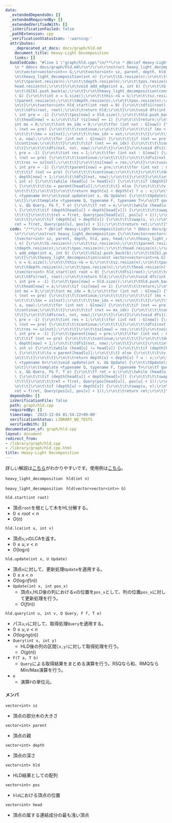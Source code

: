 ```yaml
---
data:
  _extendedDependsOn: []
  _extendedRequiredBy: []
  _extendedVerifiedWith: []
  _isVerificationFailed: false
  _pathExtension: cpp
  _verificationStatusIcon: ':warning:'
  attributes:
    _deprecated_at_docs: docs/graph/hld.md
    document_title: Heavy-Light Decomposition
    links: []
  bundledCode: "#line 1 \"graph/hld.cpp\"\n/**\r\n * @brief Heavy-Light Decomposition\r\
    \n * @docs docs/graph/hld.md\r\n*/\r\n\r\nstruct heavy_light_decomposition {\r\
    \n\tvector<vector<int>> G;\r\n\tvector<int> sz, parent, depth, hld, pos, head;\r\
    \n\theavy_light_decomposition(int n) {\r\n\t\tG.resize(n);\r\n\t\tsz.resize(n);\r\
    \n\t\tparent.resize(n);\r\n\t\tdepth.resize(n);\r\n\t\tpos.resize(n);\r\n\t\t\
    head.resize(n);\r\n\t}\r\n\tvoid add_edge(int a, int b) {\r\n\t\tG[a].push_back(b);\r\
    \n\t\tG[b].push_back(a);\r\n\t}\r\n\theavy_light_decomposition(const vector<vector<int>>&\
    \ G) {\r\n\t\tint n = G.size();\r\n\t\tthis->G = G;\r\n\t\tsz.resize(n);\r\n\t\
    \tparent.resize(n);\r\n\t\tdepth.resize(n);\r\n\t\tpos.resize(n);\r\n\t\thead.resize(n);\r\
    \n\t}\r\n\tvector<int> hld_start(int root = 0) {\r\n\t\tdfs1(root);\r\n\t\tdfs2(root);\r\
    \n\t\tdfs(root, root);\r\n\t\treturn hld;\r\n\t}\r\n\tvoid dfs(int now, int a,\
    \ int pre = -1) {\r\n\t\tpos[now] = hld.size();\r\n\t\thld.push_back(now);\r\n\
    \t\thead[now] = a;\r\n\t\tif (sz[now] == 1) {\r\n\t\t\treturn;\r\n\t\t}\r\n\t\t\
    int mx = 0;\r\n\t\tint mx_idx = 0;\r\n\t\tfor (int nxt : G[now]) {\r\n\t\t\tif\
    \ (nxt == pre) {\r\n\t\t\t\tcontinue;\r\n\t\t\t}\r\n\t\t\tif (mx < sz[nxt]) {\r\
    \n\t\t\t\tmx = sz[nxt];\r\n\t\t\t\tmx_idx = nxt;\r\n\t\t\t}\r\n\t\t}\r\n\t\tdfs(mx_idx,\
    \ a, now);\r\n\t\tfor (int nxt : G[now]) {\r\n\t\t\tif (nxt == pre) {\r\n\t\t\t\
    \tcontinue;\r\n\t\t\t}\r\n\t\t\tif (nxt == mx_idx) {\r\n\t\t\t\tcontinue;\r\n\t\
    \t\t}\r\n\t\t\tdfs(nxt, nxt, now);\r\n\t\t}\r\n\t}\r\n\tvoid dfs1(int now, int\
    \ pre = -1) {\r\n\t\tint res = 1;\r\n\t\tfor (int nxt : G[now]) {\r\n\t\t\tif\
    \ (nxt == pre) {\r\n\t\t\t\tcontinue;\r\n\t\t\t}\r\n\t\t\tdfs1(nxt, now);\r\n\t\
    \t\tres += sz[nxt];\r\n\t\t}\r\n\t\tsz[now] = res;\r\n\t}\r\n\tvoid dfs2(int now,\
    \ int pre = -1) {\r\n\t\tparent[now] = pre;\r\n\t\tfor (int nxt : G[now]) {\r\n\
    \t\t\tif (nxt == pre) {\r\n\t\t\t\tcontinue;\r\n\t\t\t}\r\n\t\t\tdepth[nxt] =\
    \ depth[now] + 1;\r\n\t\t\tdfs2(nxt, now);\r\n\t\t}\r\n\t}\r\n\tint lca(int u,\
    \ int v) {\r\n\t\twhile (head[u] != head[v]) {\r\n\t\t\tif (depth[head[u]] > depth[head[v]])\
    \ {\r\n\t\t\t\tu = parent[head[u]];\r\n\t\t\t} else {\r\n\t\t\t\tv = parent[head[v]];\r\
    \n\t\t\t}\r\n\t\t}\r\n\t\treturn depth[u] < depth[v] ? u : v;\r\n\t}\r\n\ttemplate\
    \ <typename U>\r\n\tvoid update(int x, U& Update) {\r\n\t\tUpdate(x, pos[x]);\r\
    \n\t}\r\n\ttemplate <typename Q, typename F, typename T>\r\n\tT query(int u, int\
    \ v, Q& Query, F& f, T e) {\r\n\t\tT ret = e;\r\n\t\twhile (head[u] != head[v])\
    \ {\r\n\t\t\tif (depth[head[u]] < depth[head[v]]) {\r\n\t\t\t\tswap(u, v);\r\n\
    \t\t\t}\r\n\t\t\tret = f(ret, Query(pos[head[u]], pos[u] + 1));\r\n\t\t\tu = parent[head[u]];\r\
    \n\t\t}\r\n\t\tif (depth[u] > depth[v]) {\r\n\t\t\tswap(u, v);\r\n\t\t}\r\n\t\t\
    ret = f(ret, Query(pos[u], pos[v] + 1));\r\n\t\treturn ret;\r\n\t}\r\n};\r\n"
  code: "/**\r\n * @brief Heavy-Light Decomposition\r\n * @docs docs/graph/hld.md\r\
    \n*/\r\n\r\nstruct heavy_light_decomposition {\r\n\tvector<vector<int>> G;\r\n\
    \tvector<int> sz, parent, depth, hld, pos, head;\r\n\theavy_light_decomposition(int\
    \ n) {\r\n\t\tG.resize(n);\r\n\t\tsz.resize(n);\r\n\t\tparent.resize(n);\r\n\t\
    \tdepth.resize(n);\r\n\t\tpos.resize(n);\r\n\t\thead.resize(n);\r\n\t}\r\n\tvoid\
    \ add_edge(int a, int b) {\r\n\t\tG[a].push_back(b);\r\n\t\tG[b].push_back(a);\r\
    \n\t}\r\n\theavy_light_decomposition(const vector<vector<int>>& G) {\r\n\t\tint\
    \ n = G.size();\r\n\t\tthis->G = G;\r\n\t\tsz.resize(n);\r\n\t\tparent.resize(n);\r\
    \n\t\tdepth.resize(n);\r\n\t\tpos.resize(n);\r\n\t\thead.resize(n);\r\n\t}\r\n\
    \tvector<int> hld_start(int root = 0) {\r\n\t\tdfs1(root);\r\n\t\tdfs2(root);\r\
    \n\t\tdfs(root, root);\r\n\t\treturn hld;\r\n\t}\r\n\tvoid dfs(int now, int a,\
    \ int pre = -1) {\r\n\t\tpos[now] = hld.size();\r\n\t\thld.push_back(now);\r\n\
    \t\thead[now] = a;\r\n\t\tif (sz[now] == 1) {\r\n\t\t\treturn;\r\n\t\t}\r\n\t\t\
    int mx = 0;\r\n\t\tint mx_idx = 0;\r\n\t\tfor (int nxt : G[now]) {\r\n\t\t\tif\
    \ (nxt == pre) {\r\n\t\t\t\tcontinue;\r\n\t\t\t}\r\n\t\t\tif (mx < sz[nxt]) {\r\
    \n\t\t\t\tmx = sz[nxt];\r\n\t\t\t\tmx_idx = nxt;\r\n\t\t\t}\r\n\t\t}\r\n\t\tdfs(mx_idx,\
    \ a, now);\r\n\t\tfor (int nxt : G[now]) {\r\n\t\t\tif (nxt == pre) {\r\n\t\t\t\
    \tcontinue;\r\n\t\t\t}\r\n\t\t\tif (nxt == mx_idx) {\r\n\t\t\t\tcontinue;\r\n\t\
    \t\t}\r\n\t\t\tdfs(nxt, nxt, now);\r\n\t\t}\r\n\t}\r\n\tvoid dfs1(int now, int\
    \ pre = -1) {\r\n\t\tint res = 1;\r\n\t\tfor (int nxt : G[now]) {\r\n\t\t\tif\
    \ (nxt == pre) {\r\n\t\t\t\tcontinue;\r\n\t\t\t}\r\n\t\t\tdfs1(nxt, now);\r\n\t\
    \t\tres += sz[nxt];\r\n\t\t}\r\n\t\tsz[now] = res;\r\n\t}\r\n\tvoid dfs2(int now,\
    \ int pre = -1) {\r\n\t\tparent[now] = pre;\r\n\t\tfor (int nxt : G[now]) {\r\n\
    \t\t\tif (nxt == pre) {\r\n\t\t\t\tcontinue;\r\n\t\t\t}\r\n\t\t\tdepth[nxt] =\
    \ depth[now] + 1;\r\n\t\t\tdfs2(nxt, now);\r\n\t\t}\r\n\t}\r\n\tint lca(int u,\
    \ int v) {\r\n\t\twhile (head[u] != head[v]) {\r\n\t\t\tif (depth[head[u]] > depth[head[v]])\
    \ {\r\n\t\t\t\tu = parent[head[u]];\r\n\t\t\t} else {\r\n\t\t\t\tv = parent[head[v]];\r\
    \n\t\t\t}\r\n\t\t}\r\n\t\treturn depth[u] < depth[v] ? u : v;\r\n\t}\r\n\ttemplate\
    \ <typename U>\r\n\tvoid update(int x, U& Update) {\r\n\t\tUpdate(x, pos[x]);\r\
    \n\t}\r\n\ttemplate <typename Q, typename F, typename T>\r\n\tT query(int u, int\
    \ v, Q& Query, F& f, T e) {\r\n\t\tT ret = e;\r\n\t\twhile (head[u] != head[v])\
    \ {\r\n\t\t\tif (depth[head[u]] < depth[head[v]]) {\r\n\t\t\t\tswap(u, v);\r\n\
    \t\t\t}\r\n\t\t\tret = f(ret, Query(pos[head[u]], pos[u] + 1));\r\n\t\t\tu = parent[head[u]];\r\
    \n\t\t}\r\n\t\tif (depth[u] > depth[v]) {\r\n\t\t\tswap(u, v);\r\n\t\t}\r\n\t\t\
    ret = f(ret, Query(pos[u], pos[v] + 1));\r\n\t\treturn ret;\r\n\t}\r\n};\r\n"
  dependsOn: []
  isVerificationFile: false
  path: graph/hld.cpp
  requiredBy: []
  timestamp: '2023-12-04 01:54:22+09:00'
  verificationStatus: LIBRARY_NO_TESTS
  verifiedWith: []
documentation_of: graph/hld.cpp
layout: document
redirect_from:
- /library/graph/hld.cpp
- /library/graph/hld.cpp.html
title: Heavy-Light Decomposition
---
```

詳しい解説は[こちら](https://hcpc-hokudai.github.io/archive/graph_tree_001.pdf)がわかりやすいです。使用例は[こちら](https://atcoder.jp/contests/abc294/submissions/46419196)。

```heavy_light_decomposition　hld(int n)```

```heavy_light_decomposition　hld(vector<vector<int>> G)```



```hld.start(int root)```
- 頂点`root`を根として木をHL分解する。
- $0\le root<n$
- $O(n)$


```hld.lca(int u, int v)```
- 頂点`u`,`v`のLCAを返す。
- $0\le u, v < n$
- $O(\log{n})$

```hld.update(int x, U Update)```
- 頂点`x`に対して、更新処理`Update`を適用する。
- $0\le x < n$
- $O(\log{n}f(n))$
- ```Update(int x, int pos_x)```
	- 頂点`x`,HLD後の列における`x`の位置を`pos_x`として、列の位置`pos_x`に対して更新処理を行う。
	- $O(f(n))$

```hld.query(int u, int v, Q Query, F f, T e)```
- パス`u`,`v`に対して、取得処理`Query`を適用する。
- $0\le u, v < n$
- $O(\log{n}g(n))$
- ```Query(int x, int y)```
	- HLD後の列の区間`[x,y)`に対して取得処理を行う。
	- $O(g(n))$
- ```F(T a, T b)```
	- `Query`による取得結果をまとめる演算を行う。RSQなら和、RMQならMin/Max演算を行う。
- ```e```
	- 演算`F`の単位元。

#### メンバ
`vector<int> sz`
- 頂点の部分木の大きさ

`vector<int> parent`
- 頂点の親

`vector<int> depth`
- 頂点の深さ

`vector<int> hld`
- HLD結果としての配列

`vector<int> pos`
- `hld`における頂点の位置

`vector<int> head`
- 頂点の属する連結成分の最も浅い頂点